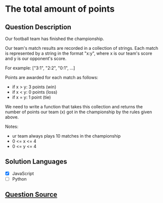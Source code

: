 # The total amount of points

## Question Description

Our football team has finished the championship.

Our team's match results are recorded in a collection of strings. Each match is represented by a string in the format "x:y", where x is our team's score and y is our opponent's score.

For example: ["3:1", "2:2", "0:1", ...]

Points are awarded for each match as follows:

- if x > y: 3 points (win)
- if x < y: 0 points (loss)
- if x = y: 1 point (tie)

We need to write a function that takes this collection and returns the number of points our team (x) got in the championship by the rules given above.

Notes:

- ur team always plays 10 matches in the championship
- 0 <= x <= 4
- 0 <= y <= 4

## Solution Languages

- [x] JavaScript
- [ ] Python

## [Question Source](https://www.codewars.com/kata/5bb904724c47249b10000131)
